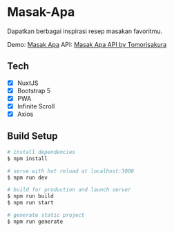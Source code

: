 # Masak-Apa
Dapatkan berbagai inspirasi resep masakan favoritmu.

Demo: <a href='https://masak-apa.surge.sh' target='_blank'>Masak Apa</a>
API: <a href='https://github.com/tomorisakura/unofficial-masakapahariini-api' target='_blank'> Masak Apa API by Tomorisakura</a>

## Tech
- [x] NuxtJS
- [x] Bootstrap 5
- [x] PWA
- [x] Infinite Scroll
- [x] Axios

## Build Setup

```bash
# install dependencies
$ npm install

# serve with hot reload at localhost:3000
$ npm run dev

# build for production and launch server
$ npm run build
$ npm run start

# generate static project
$ npm run generate
```